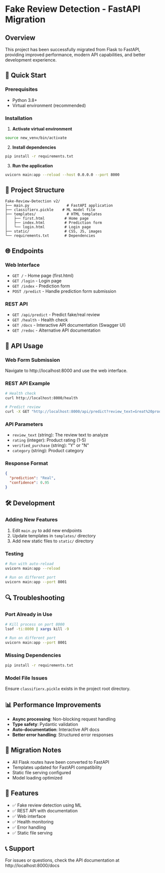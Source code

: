 # Fake Review Detection - FastAPI Migration

## Overview
This project has been successfully migrated from Flask to FastAPI, providing improved performance, modern API capabilities, and better development experience.

## 🚀 Quick Start

### Prerequisites
- Python 3.8+
- Virtual environment (recommended)

### Installation

1. **Activate virtual environment**
```bash
source new_venv/bin/activate
```

2. **Install dependencies**
```bash
pip install -r requirements.txt
```

3. **Run the application**
```bash
uvicorn main:app --reload --host 0.0.0.0 --port 8000
```

## 📁 Project Structure
```
Fake-Review-Detection v2/
├── main.py                 # FastAPI application
├── classifierx.pickle    # ML model file
├── templates/              # HTML templates
│   ├── first.html         # Home page
│   ├── index.html         # Prediction form
│   └── login.html         # Login page
├── static/                # CSS, JS, images
└── requirements.txt       # Dependencies
```

## 🌐 Endpoints

### Web Interface
- `GET /` - Home page (first.html)
- `GET /login` - Login page
- `GET /index` - Prediction form
- `POST /predict` - Handle prediction form submission

### REST API
- `GET /api/predict` - Predict fake/real review
- `GET /health` - Health check
- `GET /docs` - Interactive API documentation (Swagger UI)
- `GET /redoc` - Alternative API documentation

## 🔧 API Usage

### Web Form Submission
Navigate to http://localhost:8000 and use the web interface.

### REST API Example
```bash
# Health check
curl http://localhost:8000/health

# Predict review
curl -X GET "http://localhost:8000/api/predict?review_text=Great%20product&rating=5&verified_purchase=Y&category=Electronics"
```

### API Parameters
- `review_text` (string): The review text to analyze
- `rating` (integer): Product rating (1-5)
- `verified_purchase` (string): "Y" or "N"
- `category` (string): Product category

### Response Format
```json
{
  "prediction": "Real",
  "confidence": 0.95
}
```

## 🛠️ Development

### Adding New Features
1. Edit `main.py` to add new endpoints
2. Update templates in `templates/` directory
3. Add new static files to `static/` directory

### Testing
```bash
# Run with auto-reload
uvicorn main:app --reload

# Run on different port
uvicorn main:app --port 8001
```

## 🔍 Troubleshooting

### Port Already in Use
```bash
# Kill process on port 8000
lsof -ti:8000 | xargs kill -9

# Run on different port
uvicorn main:app --port 8001
```

### Missing Dependencies
```bash
pip install -r requirements.txt
```

### Model File Issues
Ensure `classifierx.pickle` exists in the project root directory.

## 📊 Performance Improvements
- **Async processing**: Non-blocking request handling
- **Type safety**: Pydantic validation
- **Auto-documentation**: Interactive API docs
- **Better error handling**: Structured error responses

## 🔄 Migration Notes
- All Flask routes have been converted to FastAPI
- Templates updated for FastAPI compatibility
- Static file serving configured
- Model loading optimized

## 🌟 Features
- ✅ Fake review detection using ML
- ✅ REST API with documentation
- ✅ Web interface
- ✅ Health monitoring
- ✅ Error handling
- ✅ Static file serving

## 📞 Support
For issues or questions, check the API documentation at http://localhost:8000/docs
